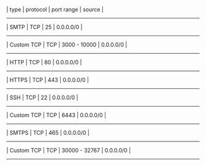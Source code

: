 
| type | protocol | port range | source |
---      ---       ----          ---
| SMTP | TCP |   25         |  0.0.0.0/0 |
---     ---    ----           ---   
| Custom TCP | TCP | 3000 - 10000 | 0.0.0.0/0 |
---           ---    ---              ---
| HTTP | TCP | 80 | 0.0.0.0/0 |
 ---    ---   ---   ---- 
| HTTPS | TCP | 443 | 0.0.0.0/0 |
 ---     ---   ---    ---
| SSH | TCP | 22 | 0.0.0.0/0 |
 ---    ---   ---  ----
| Custom TCP | TCP | 6443 | 0.0.0.0/0 |
 ---           ---   ---    ----
| SMTPS | TCP | 465 | 0.0.0.0/0 | 
 ---      ---   ---   ---- 
| Custom TCP | TCP | 30000 - 32767 | 0.0.0.0/0 |
 ---           ---    ---            ---
